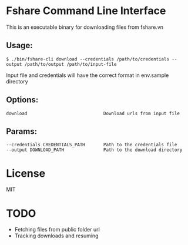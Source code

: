 # Fshare Command Line Interface

This is an executable binary for downloading files from fshare.vn

## Usage:

```
$ ./bin/fshare-cli download --credentials /path/to/credentials --output /path/to/output /path/to/input-file
```

Input file and credentials will have the correct format in env.sample directory

## Options:

    download                             Download urls from input file

## Params:

    --credentials CREDENTIALS_PATH       Path to the credentials file
    --output DOWNLOAD_PATH               Path to the download directory

# License

MIT

# TODO

- Fetching files from public folder url
- Tracking downloads and resuming
